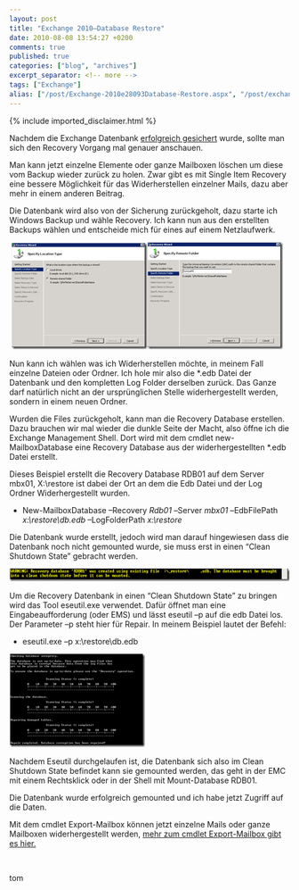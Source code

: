 ```yaml
---
layout: post
title: "Exchange 2010–Database Restore"
date: 2010-08-08 13:54:27 +0200
comments: true
published: true
categories: ["blog", "archives"]
excerpt_separator: <!-- more -->
tags: ["Exchange"]
alias: ["/post/Exchange-2010e28093Database-Restore.aspx", "/post/exchange-2010e28093database-restore.aspx"]
---
```

<!-- more -->
{% include imported_disclaimer.html %}
<p>Nachdem die Exchange Datenbank <a href="/post/Exchange-2010-e28093-Backup.aspx" target="_blank">erfolgreich gesichert</a> wurde, sollte man sich den Recovery Vorgang mal genauer anschauen.</p>  <p>Man kann jetzt einzelne Elemente oder ganze Mailboxen löschen um diese vom Backup wieder zurück zu holen. Zwar gibt es mit Single Item Recovery eine bessere Möglichkeit für das Widerherstellen einzelner Mails, dazu aber mehr in einem anderen Beitrag.</p>  <p>Die Datenbank wird also von der Sicherung zurückgeholt, dazu starte ich Windows Backup und wähle Recovery. Ich kann nun aus den erstellten Backups wählen und entscheide mich für eines auf einem Netzlaufwerk.</p>  <p>&#160;<a href="/assets/image_203.png"><img style="border-right-width: 0px; display: inline; border-top-width: 0px; border-bottom-width: 0px; border-left-width: 0px" class="wlDisabledImage" title="image" border="0" alt="image" src="/assets/image_thumb_201.png" width="244" height="191" /></a><a href="/assets/image_204.png"><img style="border-right-width: 0px; margin: 0px; display: inline; border-top-width: 0px; border-bottom-width: 0px; border-left-width: 0px" class="wlDisabledImage" title="image" border="0" alt="image" src="/assets/image_thumb_202.png" width="244" height="192" /></a></p>  <p>Nun kann ich wählen was ich Widerherstellen möchte, in meinem Fall einzelne Dateien oder Ordner. Ich hole mir also die *.edb Datei der Datenbank und den kompletten Log Folder derselben zurück. Das Ganze darf natürlich nicht an der ursprünglichen Stelle widerhergestellt werden, sondern in einem neuen Ordner.</p>  <p>Wurden die Files zurückgeholt, kann man die Recovery Database erstellen. Dazu brauchen wir mal wieder die dunkle Seite der Macht, also öffne ich die Exchange Management Shell. Dort wird mit dem cmdlet new-MailboxDatabase eine Recovery Database aus der widerhergestellten *.edb Datei erstellt.</p>  <p>Dieses Beispiel erstellt die Recovery Database RDB01 auf dem Server mbx01, X:\restore ist dabei der Ort an dem die Edb Datei und der Log Ordner Widerhergestellt wurden.</p>  <ul>   <li>New-MailboxDatabase –Recovery <em>Rdb01 –</em>Server <em>mbx01 –</em>EdbFilePath <em>x:\restore\db.edb</em> –LogFolderPath <em>x:\restore</em> </li> </ul>  <p>Die Datenbank wurde erstellt, jedoch wird man darauf hingewiesen dass die Datenbank noch nicht gemounted wurde, sie muss erst in einen “Clean Shutdown State” gebracht werden.</p>  <p><a href="/assets/image_205.png"><img style="border-right-width: 0px; display: inline; border-top-width: 0px; border-bottom-width: 0px; border-left-width: 0px" class="wlDisabledImage" title="image" border="0" alt="image" src="/assets/image_thumb_203.png" width="644" height="23" /></a></p>  <p>Um die Recovery Datenbank in einen “Clean Shutdown State” zu bringen wird das Tool eseutil.exe verwendet. Dafür öffnet man eine Eingabeaufforderung (oder EMS) und lässt eseutil –p auf die edb Datei los. Der Parameter –p steht hier für Repair. In meinem Beispiel lautet der Befehl: </p>  <ul>   <li>eseutil.exe –p x:\restore\db.edb </li> </ul>  <p><a href="/assets/image_206.png"><img style="border-right-width: 0px; display: inline; border-top-width: 0px; border-bottom-width: 0px; border-left-width: 0px" class="wlDisabledImage" title="image" border="0" alt="image" src="/assets/image_thumb_204.png" width="244" height="167" /></a></p>  <p>Nachdem Eseutil durchgelaufen ist, die Datenbank sich also im Clean Shutdown State befindet kann sie gemounted werden, das geht in der EMC mit einem Rechtsklick oder in der Shell mit Mount-Database RDB01.</p>  <p>Die Datenbank wurde erfolgreich gemounted und ich habe jetzt Zugriff auf die Daten.</p>  <p>Mit dem cmdlet Export-Mailbox können jetzt einzelne Mails oder ganze Mailboxen widerhergestellt werden, <a href="/post/ImportExport-Mailbox.aspx" target="_blank">mehr zum cmdlet Export-Mailbox gibt es hier.</a></p>  <p>&#160;</p>  <p>tom</p>
